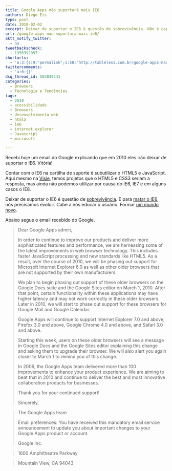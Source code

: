 ```yaml
---
title: Google Apps não suportará mais IE6
authors: Diego Eis
type: post
date: 2010-02-02
excerpt: Deixar de suportar o IE6 é questão de sobrevivência. Não é capricho do desenvolvedor ou falta de vontade. Ou nivelamos por baixo a experiência do usuário, ou forçamos uma mudança de comportamento.
url: /google-apps-nao-suportara-mais-ie6/
aktt_notify_twitter:
  - no
tweetbackscheck:
  - 1356392097
shorturls:
  - 'a:3:{s:9:"permalink";s:58:"http://tableless.com.br/google-apps-nao-suportara-mais-ie6";s:7:"tinyurl";s:26:"http://tinyurl.com/3rogf4k";s:4:"isgd";s:19:"http://is.gd/RWsItl";}'
twittercomments:
  - 'a:0:{}'
dsq_thread_id: 503039341
categories:
  - Browsers
  - Tecnologia e Tendências
tags:
  - 2010
  - acessibilidade
  - Browsers
  - desenvolvimento web
  - html5
  - ie6
  - internet explorer
  - Javascript
  - microsoft

---
```

Recebi hoje um email do Google explicando que em 2010 eles irão deixar de suportar o IE6. Vitória!
  
Contar com o IE6 na cartilha de suporte é subutilizar o HTML5 e JavaScript. Aqui mesmo na [Visie][1], temos projetos que o HTML5 e CSS3 seriam a resposta, mas ainda não podemos utilizar por causa do IE6, IE7 e em alguns casos o IE8. 

Deixar de suportar o IE6 é questão de [sobrevivência][2]. E para [matar o IE6][3], nós precisamos evoluir. Cabe a nós educar o usuário. Formar [um mundo novo][4].

Abaixo segue o email recebido do Google.

> Dear Google Apps admin,​
> 
> In order to continue to improve our products and deliver more sophisticated features and performance, we are harnessing some of the latest improvements in web browser technology. This includes faster JavaScript processing and new standards like HTML5. As a result, over the course of 2010, we will be phasing out support for Microsoft Internet Explorer 6.0 as well as other older browsers that are not supported by their own manufacturers.
> 
> We plan to begin phasing out support of these older browsers on the Google Docs suite and the Google Sites editor on March 1, 2010. After that point, certain functionality within these applications may have higher latency and may not work correctly in these older browsers. Later in 2010, we will start to phase out support for these browsers for Google Mail and Google Calendar.
> 
> Google Apps will continue to support Internet Explorer 7.0 and above, Firefox 3.0 and above, Google Chrome 4.0 and above, and Safari 3.0 and above.
> 
> Starting this week, users on these older browsers will see a message in Google Docs and the Google Sites editor explaining this change and asking them to upgrade their browser. We will also alert you again closer to March 1 to remind you of this change.
> 
> In 2009, the Google Apps team delivered more than 100 improvements to enhance your product experience. We are aiming to beat that in 2010 and continue to deliver the best and most innovative collaboration products for businesses.
> 
> Thank you for your continued support!
> 
> Sincerely,
  
> The Google Apps team
> 
> Email preferences: You have received this mandatory email service announcement to update you about important changes to your Google Apps product or account.
> 
> Google Inc.
  
> 1600 Amphitheatre Parkway
  
> Mountain View, CA 94043

 [1]: http://visie.com.br/
 [2]: http://tableless.com.br/a-internet-tem-que-avancar-sem-o-ie6 "A internet tem que avançar sem o IE6"
 [3]: http://tableless.com.br/aonde-nos-leva-a-morte-do-internet-explorer-6
 [4]: http://tableless.com.br/ah-o-maravilhoso-mundo-real
